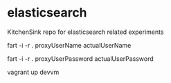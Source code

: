 # elasticsearch
KitchenSink repo for elasticsearch related experiments

fart -i -r . proxyUserName actualUserName

fart -i -r . proxyUserPassword actualUserPassword

vagrant up devvm
